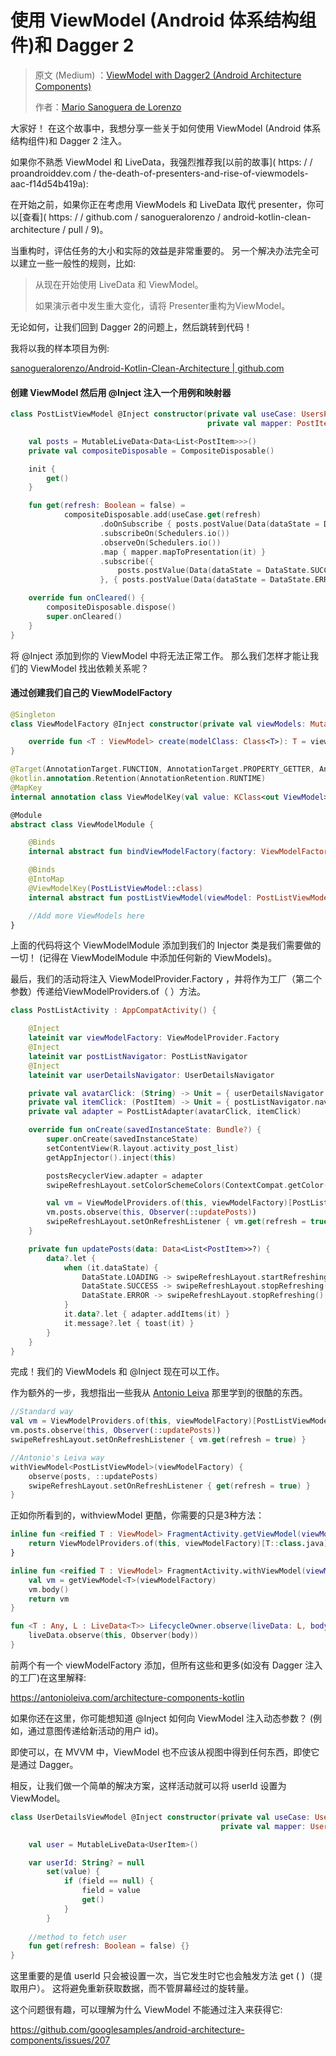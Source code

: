# 使用 ViewModel (Android 体系结构组件)和 Dagger 2 

>原文 (Medium) ：[ViewModel with Dagger2 (Android Architecture Components)](https://proandroiddev.com/viewmodel-with-dagger2-architecture-components-2e06f06c9455)
>
>作者：[Mario Sanoguera de Lorenzo](https://proandroiddev.com/@sanogueralorenzo?source=post_header_lockup)

大家好！ 在这个故事中，我想分享一些关于如何使用 ViewModel (Android 体系结构组件)和 Dagger 2 注入。

如果你不熟悉 ViewModel 和 LiveData，我强烈推荐我[以前的故事]( https: / / proandroiddev.com / the-death-of-presenters-and-rise-of-viewmodels-aac-f14d54b419a):

在开始之前，如果你正在考虑用 ViewModels 和 LiveData 取代 presenter，你可以[查看]( https: / / github.com / sanogueralorenzo / android-kotlin-clean-architecture / pull / 9)。

当重构时，评估任务的大小和实际的效益是非常重要的。 另一个解决办法完全可以建立一些一般性的规则，比如:

> 从现在开始使用 LiveData 和 ViewModel。
>
> 如果演示者中发生重大变化，请将 Presenter重构为ViewModel。

无论如何，让我们回到 Dagger 2的问题上，然后跳转到代码！

我将以我的样本项目为例:

[sanogueralorenzo/Android-Kotlin-Clean-Architecture | github.com](https://github.com/sanogueralorenzo/Android-Kotlin-Clean-Architecture)

#### 创建 ViewModel 然后用 @Inject 注入一个用例和映射器

```kotlin
class PostListViewModel @Inject constructor(private val useCase: UsersPostsUseCase,
                                            private val mapper: PostItemMapper) : ViewModel() {

    val posts = MutableLiveData<Data<List<PostItem>>>()
    private val compositeDisposable = CompositeDisposable()

    init {
        get()
    }

    fun get(refresh: Boolean = false) =
            compositeDisposable.add(useCase.get(refresh)
                    .doOnSubscribe { posts.postValue(Data(dataState = DataState.LOADING, data = posts.value?.data, message = null)) }
                    .subscribeOn(Schedulers.io())
                    .observeOn(Schedulers.io())
                    .map { mapper.mapToPresentation(it) }
                    .subscribe({
                        posts.postValue(Data(dataState = DataState.SUCCESS, data = it, message = null))
                    }, { posts.postValue(Data(dataState = DataState.ERROR, data = posts.value?.data, message = it.message)) }))

    override fun onCleared() {
        compositeDisposable.dispose()
        super.onCleared()
    }
}
```

将 @Inject 添加到你的 ViewModel 中将无法正常工作。 那么我们怎样才能让我们的 ViewModel 找出依赖关系呢？

#### 通过创建我们自己的 ViewModelFactory

```kotlin
@Singleton
class ViewModelFactory @Inject constructor(private val viewModels: MutableMap<Class<out ViewModel>, Provider<ViewModel>>) : ViewModelProvider.Factory {

    override fun <T : ViewModel> create(modelClass: Class<T>): T = viewModels[modelClass]?.get() as T
}

@Target(AnnotationTarget.FUNCTION, AnnotationTarget.PROPERTY_GETTER, AnnotationTarget.PROPERTY_SETTER)
@kotlin.annotation.Retention(AnnotationRetention.RUNTIME)
@MapKey
internal annotation class ViewModelKey(val value: KClass<out ViewModel>)

@Module
abstract class ViewModelModule {

    @Binds
    internal abstract fun bindViewModelFactory(factory: ViewModelFactory): ViewModelProvider.Factory

    @Binds
    @IntoMap
    @ViewModelKey(PostListViewModel::class)
    internal abstract fun postListViewModel(viewModel: PostListViewModel): ViewModel

    //Add more ViewModels here
}
```

上面的代码将这个 ViewModelModule 添加到我们的 Injector 类是我们需要做的一切！ (记得在 ViewModelModule 中添加任何新的 ViewModels)。

最后，我们的活动将注入 ViewModelProvider.Factory ，并将作为工厂（第二个参数）传递给ViewModelProviders.of（ ）方法。

```kotlin
class PostListActivity : AppCompatActivity() {

    @Inject
    lateinit var viewModelFactory: ViewModelProvider.Factory
    @Inject
    lateinit var postListNavigator: PostListNavigator
    @Inject
    lateinit var userDetailsNavigator: UserDetailsNavigator

    private val avatarClick: (String) -> Unit = { userDetailsNavigator.navigate(this, it) }
    private val itemClick: (PostItem) -> Unit = { postListNavigator.navigate(this, it) }
    private val adapter = PostListAdapter(avatarClick, itemClick)

    override fun onCreate(savedInstanceState: Bundle?) {
        super.onCreate(savedInstanceState)
        setContentView(R.layout.activity_post_list)
        getAppInjector().inject(this)

        postsRecyclerView.adapter = adapter
        swipeRefreshLayout.setColorSchemeColors(ContextCompat.getColor(this, R.color.colorAccent))

        val vm = ViewModelProviders.of(this, viewModelFactory)[PostListViewModel::class.java]
        vm.posts.observe(this, Observer(::updatePosts))
        swipeRefreshLayout.setOnRefreshListener { vm.get(refresh = true) }
    }

    private fun updatePosts(data: Data<List<PostItem>>?) {
        data?.let {
            when (it.dataState) {
                DataState.LOADING -> swipeRefreshLayout.startRefreshing()
                DataState.SUCCESS -> swipeRefreshLayout.stopRefreshing()
                DataState.ERROR -> swipeRefreshLayout.stopRefreshing()
            }
            it.data?.let { adapter.addItems(it) }
            it.message?.let { toast(it) }
        }
    }
}
```

完成！我们的 ViewModels 和 @Inject 现在可以工作。

作为额外的一步，我想指出一些我从 [Antonio Leiva](https://medium.com/@antoniolg) 那里学到的很酷的东西。

```kotlin
//Standard way 
val vm = ViewModelProviders.of(this, viewModelFactory)[PostListViewModel::class.java]
vm.posts.observe(this, Observer(::updatePosts))
swipeRefreshLayout.setOnRefreshListener { vm.get(refresh = true) }

//Antonio's Leiva way
withViewModel<PostListViewModel>(viewModelFactory) {
    observe(posts, ::updatePosts)
    swipeRefreshLayout.setOnRefreshListener { get(refresh = true) }
}
```

正如你所看到的，withviewModel 更酷，你需要的只是3种方法：

```kotlin
inline fun <reified T : ViewModel> FragmentActivity.getViewModel(viewModelFactory: ViewModelProvider.Factory): T {
    return ViewModelProviders.of(this, viewModelFactory)[T::class.java]
}

inline fun <reified T : ViewModel> FragmentActivity.withViewModel(viewModelFactory: ViewModelProvider.Factory, body: T.() -> Unit): T {
    val vm = getViewModel<T>(viewModelFactory)
    vm.body()
    return vm
}

fun <T : Any, L : LiveData<T>> LifecycleOwner.observe(liveData: L, body: (T?) -> Unit) {
    liveData.observe(this, Observer(body))
}
```

前两个有一个 viewModelFactory 添加，但所有这些和更多(如没有 Dagger 注入的工厂)在这里解释: 

<https://antonioleiva.com/architecture-components-kotlin>

如果你还在这里，你可能想知道 @Inject 如何向 ViewModel 注入动态参数？ (例如，通过意图传递给新活动的用户 id)。

即使可以，在 MVVM 中，ViewModel 也不应该从视图中得到任何东西，即使它是通过 Dagger。

相反，让我们做一个简单的解决方案，这样活动就可以将 userId 设置为 ViewModel。

```kotlin
class UserDetailsViewModel @Inject constructor(private val useCase: UserUseCase,
                                               private val mapper: UserItemMapper) : ViewModel() {

    val user = MutableLiveData<UserItem>()

    var userId: String? = null
        set(value) {
            if (field == null) {
                field = value
                get()
            }
        }
    
    //method to fetch user
    fun get(refresh: Boolean = false) {}
}
```

这里重要的是值 userId 只会被设置一次，当它发生时它也会触发方法 get ( )（提取用户）。 这将避免重新获取数据，而不管屏幕经过的旋转量。

这个问题很有趣，可以理解为什么 ViewModel 不能通过注入来获得它: 

<https://github.com/googlesamples/android-architecture-components/issues/207>

